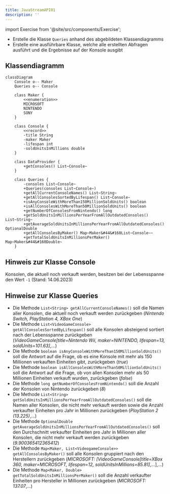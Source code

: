 ```yaml
---
title: JavaStreamAPI01
description: ''
---
```


import Exercise from '@site/src/components/Exercise';

- Erstelle die Klasse `Queries` anhand des abgebildeten Klassendiagramms
- Erstelle eine ausführbare Klasse, welche alle erstellten Abfragen ausführt und
  die Ergebnisse auf der Konsole ausgibt

## Klassendiagramm

```mermaid
classDiagram
    Console o-- Maker
    Queries o-- Console

    class Maker {
        <<enumeration>>
        MICROSOFT
        NINTENDO
        SONY
    }

    class Console {
        <<record>>
        -title String
        -maker Maker
        -lifespan int
        -soldUnitsInMillions double
    }

    class DataProvider {
        +getConsoles() List~Console~
    }

    class Queries {
        -consoles List~Console~
        +Queries(consoles List~Console~)
        +getAllCurrentConsoleNames() List~String~
        +getAllConsolesSortedByLifespan() List~Console~
        +isAnyConsoleWithMoreThan150MillionSoldUnits() boolean
        +isAllConsolesWithMoreThan50MillionSoldUnits() boolean
        +getNumberOfConsolesFromNintendo() long
        +getSoldUnitsInMillionsPerYearFromAllOutdatedConsoles() List~String~
        +getAverageSoldUnitsInMillionsPerYearFromAllOutdatedConsoles() OptionalDouble
        +getAllConsolesByMaker() Map~Maker&#44&#160List~Console~~
        +getTotalSoldUnitsInMillionsPerMaker() Map~Maker&#44&#160Double~
    }
```

## Hinweis zur Klasse Console

Konsolen, die aktuell noch verkauft werden, besitzen bei der Lebensspanne den
Wert `-1` (Stand: 14.06.2023)

## Hinweise zur Klasse Queries

- Die Methode `List<String> getAllCurrentConsoleNames()` soll die Namen aller
  Konsolen, die aktuell noch verkauft werden zurückgeben (_Nintendo Switch,
  PlayStation 4, XBox One_)
- Die Methode `List<VideoGameConsole> getAllConsolesSortedByLifespan()` soll
  alle Konsolen absteigend sortiert nach der Lebensspanne zurückgeben
  (_VideoGameConsole\[title=Nintendo Wii, maker=NINTENDO, lifespan=13,
  soldUnits=101.63]_,...)
- Die Methode `boolean isAnyConsoleWithMoreThan150MillionSoldUnits()` soll die
  Antwort auf die Frage, ob es eine Konsole mit mehr als 150 Millionen
  verkauften Einheiten gibt, zurückgeben (_true_)
- Die Methode `boolean isAllConsolesWithMoreThan50MillionSoldUnits()` soll die
  Antwort auf die Frage, ob von allen Konsolen mehr als 50 Millionen Einheiten
  verkauft wurden, zurückgeben (_false_)
- Die Methode `long getNumberOfConsolesFromNintendo()` soll die Anzahl der
  Konsolen von Nintendo zurückgeben (_8_)
- Die Methode
  `List<String> getSoldUnitsInMillionsPerYearFromAllOutdatedConsoles()` soll die
  Namen aller Konsolen, die nicht mehr verkauft werden sowie die Anzahl
  verkaufter Einheiten pro Jahr in Millionen zurückgeben (_PlayStation 2
  (13.225)_,...)
- Die Methode
  `OptionalDouble getAverageSoldUnitsInMillionsPerYearFromAllOutdatedConsoles()`
  soll den Durchschnitt verkaufter Einheiten pro Jahr in Millionen aller
  Konsolen, die nicht mehr verkauft werden zurückgeben (_9.900365412365412_)
- Die Methode `Map<Maker, List<VideogameConsole>> getAllConsolesByMaker()` soll
  alle Konsolen gruppiert nach den Herstellern zurückgeben (_MICROSOFT:
  \[VideoGameConsole\[title=XBox 360, maker=MICROSOFT, lifespan=12,
  soldUnitsInMillions=85.81]_,...],...)
- Die Methode `Map<Maker, Double> getTotalSoldUnitsInMillionsPerMaker()` soll
  die Anzahl verkaufter Einheiten pro Hersteller in Millionen zurückgeben
  (_MICROSOFT: 137.07_,...)

<Exercise pullRequest="71" branchSuffix="stream-api/01" />
